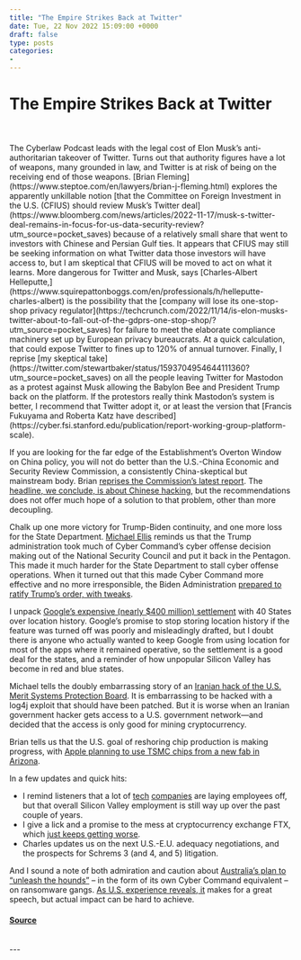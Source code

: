 ```yaml
---
title: "The Empire Strikes Back at Twitter"
date: Tue, 22 Nov 2022 15:09:00 +0000
draft: false
type: posts
categories: 
- 
---
```

# The Empire Strikes Back at Twitter

<br/>

<br/>
The Cyberlaw Podcast leads with the legal cost of Elon Musk’s anti-authoritarian takeover of Twitter. Turns out that authority figures have a lot of weapons, many grounded in law, and Twitter is at risk of being on the receiving end of those weapons. [Brian Fleming](https://www.steptoe.com/en/lawyers/brian-j-fleming.html) explores the apparently unkillable notion [that the Committee on Foreign Investment in the U.S. (CFIUS) should review Musk’s Twitter deal](https://www.bloomberg.com/news/articles/2022-11-17/musk-s-twitter-deal-remains-in-focus-for-us-data-security-review?utm_source=pocket_saves) because of a relatively small share that went to investors with Chinese and Persian Gulf ties. It appears that CFIUS may still be seeking information on what Twitter data those investors will have access to, but I am skeptical that CFIUS will be moved to act on what it learns. More dangerous for Twitter and Musk, says [Charles-Albert Helleputte,](https://www.squirepattonboggs.com/en/professionals/h/helleputte-charles-albert) is the possibility that the [company will lose its one-stop-shop privacy regulator](https://techcrunch.com/2022/11/14/is-elon-musks-twitter-about-to-fall-out-of-the-gdprs-one-stop-shop/?utm_source=pocket_saves) for failure to meet the elaborate compliance machinery set up by European privacy bureaucrats. At a quick calculation, that could expose Twitter to fines up to 120% of annual turnover. Finally, I reprise [my skeptical take](https://twitter.com/stewartbaker/status/1593704954644111360?utm_source=pocket_saves) on all the people leaving Twitter for Mastodon as a protest against Musk allowing the Babylon Bee and President Trump back on the platform. If the protestors really think Mastodon’s system is better, I recommend that Twitter adopt it, or at least the version that [Francis Fukuyama and Roberta Katz have described](https://cyber.fsi.stanford.edu/publication/report-working-group-platform-scale).

If you are looking for the far edge of the Establishment’s Overton Window on China policy, you will not do better than the U.S.-China Economic and Security Review Commission, a consistently China-skeptical but mainstream body. Brian [reprises the Commission’s latest report](https://www.uscc.gov/annual-report/2022-annual-report-congress). The [headline, we conclude, is about Chinese hacking](https://subscriber.politicopro.com/article/2022/11/chinese-hackers-pose-formidable-threat-to-u-s-report-finds-00066942?source=email&utm_source=pocket_saves), but the recommendations does not offer much hope of a solution to that problem, other than more decoupling. 

Chalk up one more victory for Trump-Biden continuity, and one more loss for the State Department. [Michael Ellis](https://www.heritage.org/staff/michael-j-ellis) reminds us that the Trump administration took much of Cyber Command’s cyber offense decision making out of the National Security Council and put it back in the Pentagon. This made it much harder for the State Department to stall cyber offense operations. When it turned out that this made Cyber Command more effective and no more irresponsible, the Biden Administration [prepared to ratify Trump’s order, with tweaks](https://urldefense.com/v3/__https:/www.cyberscoop.com/biden-nspm-13-pentagon-cyber-operations/__;!!ApXA7kLm!zyyROwumBWA3sSySVGq9Yxq8gnMDWo7AFMASYMvnuSB-6nKLkNi3t1bQaZ3kbIBuGuq2eebfEWK_9Q$).

I unpack [Google’s expensive (nearly $400 million) settlement](https://www.nytimes.com/2022/11/14/technology/google-privacy-settlement.html?utm_source=pocket_saves) with 40 States over location history. Google’s promise to stop storing location history if the feature was turned off was poorly and misleadingly drafted, but I doubt there is anyone who actually wanted to keep Google from using location for most of the apps where it remained operative, so the settlement is a good deal for the states, and a reminder of how unpopular Silicon Valley has become in red and blue states.

Michael tells the doubly embarrassing story of an [Iranian hack of the U.S. Merit Systems Protection Board](https://www.bleepingcomputer.com/news/security/us-govt-iranian-hackers-breached-federal-agency-using-log4shell-exploit/?utm_source=pocket_saves). It is embarrassing to be hacked with a log4j exploit that should have been patched. But it is worse when an Iranian government hacker gets access to a U.S. government network—and decided that the access is only good for mining cryptocurrency. 

Brian tells us that the U.S. goal of reshoring chip production is making progress, with [Apple planning to use TSMC chips from a new fab in Arizona](https://www.bloomberg.com/news/articles/2022-11-15/apple-prepares-to-get-made-in-us-chips-in-pivot-from-asia-supply?utm_source=pocket_saves). 

In a few updates and quick hits:

-   I remind listeners that a lot of [tech](https://247wallst.com/technology-3/2022/11/18/google-may-junk-10000-poor-performers/?utm_source=pocket_saves) [companies](https://www.nytimes.com/2022/11/14/technology/amazon-layoffs.html?utm_source=pocket_saves) are laying employees off, but that overall Silicon Valley employment is still way up over the past couple of years.
-   I give a lick and a promise to the mess at cryptocurrency exchange FTX, which [just keeps getting worse](https://www.coindesk.com/business/2022/11/17/new-ftx-boss-condemns-management-of-the-crypto-exchange-during-sam-bankman-frieds-tenure/?utm_source=pocket_saves).
-   Charles updates us on the next U.S.-E.U. adequacy negotiations, and the prospects for Schrems 3 (and 4, and 5) litigation.

And I sound a note of both admiration and caution about [Australia’s plan to “unleash the hounds”](https://www.washingtonpost.com/politics/2022/11/15/two-enormous-cyberattacks-convince-australia-hack-hackers/?utm_source=pocket_saves) – in the form of its own Cyber Command equivalent – on ransomware gangs. [As U.S. experience reveals, it](https://www.washingtonpost.com/politics/2022/11/15/two-enormous-cyberattacks-convince-australia-hack-hackers/?utm_source=pocket_saves) makes for a great speech, but actual impact can be hard to achieve.

#### [Source](https://sites.libsyn.com/52286/the-empire-strikes-back-at-twitter)

<br/>
---
